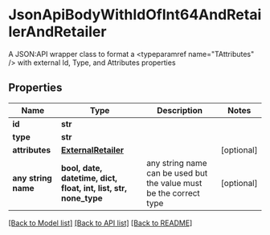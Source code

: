 # JsonApiBodyWithIdOfInt64AndRetailerAndRetailer

A JSON:API wrapper class to format a <typeparamref name=\"TAttributes\" /> with external Id, Type, and  Attributes properties

## Properties
Name | Type | Description | Notes
------------ | ------------- | ------------- | -------------
**id** | **str** |  | 
**type** | **str** |  | 
**attributes** | [**ExternalRetailer**](ExternalRetailer.md) |  | [optional] 
**any string name** | **bool, date, datetime, dict, float, int, list, str, none_type** | any string name can be used but the value must be the correct type | [optional]

[[Back to Model list]](../README.md#documentation-for-models) [[Back to API list]](../README.md#documentation-for-api-endpoints) [[Back to README]](../README.md)



